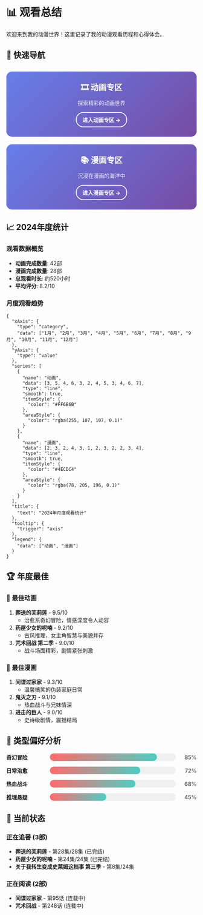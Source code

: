 # 📊 观看总结

欢迎来到我的动漫世界！这里记录了我的动漫观看历程和心得体会。

## 🎯 快速导航

<div class="navigation-cards">
  <div class="nav-card">
    <h3>🎞️ 动画专区</h3>
    <p>探索精彩的动画世界</p>
    <a href="/Anime/animation/" class="nav-link">进入动画专区 →</a>
  </div>
  
  <div class="nav-card">
    <h3>📚 漫画专区</h3>
    <p>沉浸在漫画的海洋中</p>
    <a href="/Anime/manga/" class="nav-link">进入漫画专区 →</a>
  </div>
</div>

## 📈 2024年度统计

### 观看数据概览
- **动画完成数量**: 42部
- **漫画完成数量**: 28部
- **总观看时长**: 约520小时
- **平均评分**: 8.2/10

### 月度观看趋势

```echarts
{
  "xAxis": {
    "type": "category",
    "data": ["1月", "2月", "3月", "4月", "5月", "6月", "7月", "8月", "9月", "10月", "11月", "12月"]
  },
  "yAxis": {
    "type": "value"
  },
  "series": [
    {
      "name": "动画",
      "data": [3, 5, 4, 6, 3, 2, 4, 5, 3, 4, 6, 7],
      "type": "line",
      "smooth": true,
      "itemStyle": {
        "color": "#FF6B6B"
      },
      "areaStyle": {
        "color": "rgba(255, 107, 107, 0.1)"
      }
    },
    {
      "name": "漫画",
      "data": [2, 3, 2, 4, 3, 1, 2, 3, 2, 2, 3, 4],
      "type": "line",
      "smooth": true,
      "itemStyle": {
        "color": "#4ECDC4"
      },
      "areaStyle": {
        "color": "rgba(78, 205, 196, 0.1)"
      }
    }
  ],
  "title": {
    "text": "2024年月度观看统计"
  },
  "tooltip": {
    "trigger": "axis"
  },
  "legend": {
    "data": ["动画", "漫画"]
  }
}
```

## 🏆 年度最佳

### 🥇 最佳动画
1. **葬送的芙莉莲** - 9.5/10
   - 治愈系奇幻冒险，情感深度令人动容
2. **药屋少女的呢喃** - 9.2/10
   - 古风推理，女主角智慧与美貌并存
3. **咒术回战 第二季** - 9.0/10
   - 战斗场面精彩，剧情紧张刺激

### 🥇 最佳漫画
1. **间谍过家家** - 9.3/10
   - 温馨搞笑的伪装家庭日常
2. **鬼灭之刃** - 9.1/10
   - 热血战斗与兄妹情深
3. **进击的巨人** - 9.0/10
   - 史诗级剧情，震撼结局

## 🎨 类型偏好分析

<div class="genre-stats">
  <div class="genre-item">
    <span class="genre-name">奇幻冒险</span>
    <div class="progress-bar">
      <div class="progress" style="width: 85%"></div>
    </div>
    <span class="percentage">85%</span>
  </div>
  
  <div class="genre-item">
    <span class="genre-name">日常治愈</span>
    <div class="progress-bar">
      <div class="progress" style="width: 72%"></div>
    </div>
    <span class="percentage">72%</span>
  </div>
  
  <div class="genre-item">
    <span class="genre-name">热血战斗</span>
    <div class="progress-bar">
      <div class="progress" style="width: 68%"></div>
    </div>
    <span class="percentage">68%</span>
  </div>
  
  <div class="genre-item">
    <span class="genre-name">推理悬疑</span>
    <div class="progress-bar">
      <div class="progress" style="width: 45%"></div>
    </div>
    <span class="percentage">45%</span>
  </div>
</div>

## 🎯 当前状态

### 正在追番 (3部)
- **葬送的芙莉莲** - 第28集/28集 (已完结)
- **药屋少女的呢喃** - 第24集/24集 (已完结)  
- **关于我转生变成史莱姆这档事 第三季** - 第8集/24集

### 正在阅读 (2部)
- **间谍过家家** - 第95话 (连载中)
- **咒术回战** - 第248话 (连载中)

<style>
.navigation-cards {
  display: grid;
  grid-template-columns: repeat(auto-fit, minmax(300px, 1fr));
  gap: 20px;
  margin: 30px 0;
}

.nav-card {
  background: linear-gradient(135deg, #667eea 0%, #764ba2 100%);
  color: white;
  padding: 25px;
  border-radius: 15px;
  text-align: center;
  transition: transform 0.3s ease, box-shadow 0.3s ease;
}

.nav-card:hover {
  transform: translateY(-5px);
  box-shadow: 0 10px 25px rgba(0,0,0,0.2);
}

.nav-card h3 {
  margin: 0 0 10px 0;
  font-size: 1.5em;
}

.nav-card p {
  margin: 0 0 15px 0;
  opacity: 0.9;
}

.nav-link {
  color: white;
  text-decoration: none;
  font-weight: bold;
  border: 2px solid white;
  padding: 8px 16px;
  border-radius: 25px;
  display: inline-block;
  transition: all 0.3s ease;
}

.nav-link:hover {
  background: white;
  color: #667eea;
}

.genre-stats {
  margin: 20px 0;
}

.genre-item {
  display: flex;
  align-items: center;
  margin: 15px 0;
  gap: 15px;
}

.genre-name {
  min-width: 100px;
  font-weight: bold;
}

.progress-bar {
  flex: 1;
  height: 20px;
  background: #f0f0f0;
  border-radius: 10px;
  overflow: hidden;
}

.progress {
  height: 100%;
  background: linear-gradient(90deg, #FF6B6B, #4ECDC4);
  border-radius: 10px;
  transition: width 0.3s ease;
}

.percentage {
  min-width: 40px;
  text-align: right;
  font-weight: bold;
  color: #666;
}
</style>